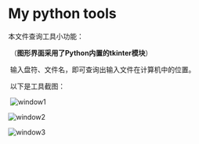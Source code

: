 # My python tools

本文件查询工具小功能：

​	（**图形界面采用了Python内置的tkinter模块**）

​	输入盘符、文件名，即可查询出输入文件在计算机中的位置。

​	以下是工具截图：

​	![window1](C:\Users\Administrator\Desktop\window1.PNG)

![window2](C:\Users\Administrator\Desktop\window2.PNG)

![window3](C:\Users\Administrator\Desktop\window3.PNG)